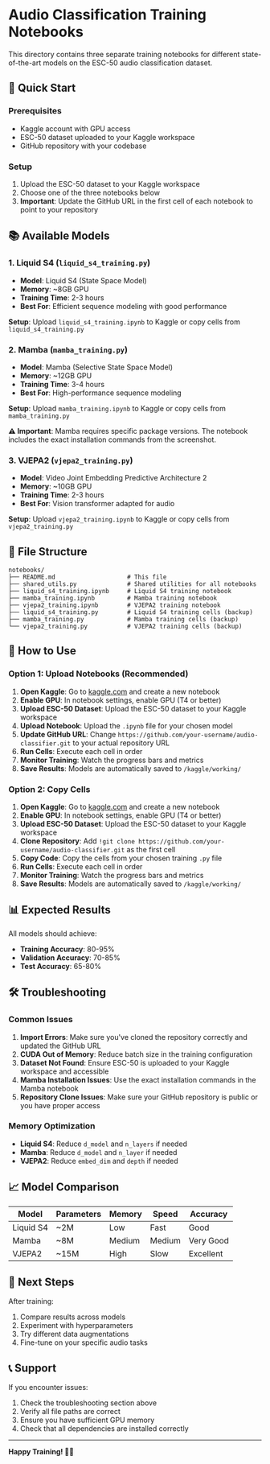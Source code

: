 # Audio Classification Training Notebooks

This directory contains three separate training notebooks for different state-of-the-art models on the ESC-50 audio classification dataset.

## 🚀 Quick Start

### Prerequisites
- Kaggle account with GPU access
- ESC-50 dataset uploaded to your Kaggle workspace
- GitHub repository with your codebase

### Setup
1. Upload the ESC-50 dataset to your Kaggle workspace
2. Choose one of the three notebooks below
3. **Important**: Update the GitHub URL in the first cell of each notebook to point to your repository

## 📚 Available Models

### 1. Liquid S4 (`liquid_s4_training.py`)
- **Model**: Liquid S4 (State Space Model)
- **Memory**: ~8GB GPU
- **Training Time**: 2-3 hours
- **Best For**: Efficient sequence modeling with good performance

**Setup**: Upload `liquid_s4_training.ipynb` to Kaggle or copy cells from `liquid_s4_training.py`

### 2. Mamba (`mamba_training.py`)
- **Model**: Mamba (Selective State Space Model)
- **Memory**: ~12GB GPU
- **Training Time**: 3-4 hours
- **Best For**: High-performance sequence modeling

**Setup**: Upload `mamba_training.ipynb` to Kaggle or copy cells from `mamba_training.py`

**⚠️ Important**: Mamba requires specific package versions. The notebook includes the exact installation commands from the screenshot.

### 3. VJEPA2 (`vjepa2_training.py`)
- **Model**: Video Joint Embedding Predictive Architecture 2
- **Memory**: ~10GB GPU
- **Training Time**: 2-3 hours
- **Best For**: Vision transformer adapted for audio

**Setup**: Upload `vjepa2_training.ipynb` to Kaggle or copy cells from `vjepa2_training.py`

## 📁 File Structure

```
notebooks/
├── README.md                    # This file
├── shared_utils.py              # Shared utilities for all notebooks
├── liquid_s4_training.ipynb     # Liquid S4 training notebook
├── mamba_training.ipynb         # Mamba training notebook
├── vjepa2_training.ipynb        # VJEPA2 training notebook
├── liquid_s4_training.py        # Liquid S4 training cells (backup)
├── mamba_training.py            # Mamba training cells (backup)
└── vjepa2_training.py           # VJEPA2 training cells (backup)
```

## 🔧 How to Use

### Option 1: Upload Notebooks (Recommended)
1. **Open Kaggle**: Go to [kaggle.com](https://kaggle.com) and create a new notebook
2. **Enable GPU**: In notebook settings, enable GPU (T4 or better)
3. **Upload ESC-50 Dataset**: Upload the ESC-50 dataset to your Kaggle workspace
4. **Upload Notebook**: Upload the `.ipynb` file for your chosen model
5. **Update GitHub URL**: Change `https://github.com/your-username/audio-classifier.git` to your actual repository URL
6. **Run Cells**: Execute each cell in order
7. **Monitor Training**: Watch the progress bars and metrics
8. **Save Results**: Models are automatically saved to `/kaggle/working/`

### Option 2: Copy Cells
1. **Open Kaggle**: Go to [kaggle.com](https://kaggle.com) and create a new notebook
2. **Enable GPU**: In notebook settings, enable GPU (T4 or better)
3. **Upload ESC-50 Dataset**: Upload the ESC-50 dataset to your Kaggle workspace
4. **Clone Repository**: Add `!git clone https://github.com/your-username/audio-classifier.git` as the first cell
5. **Copy Code**: Copy the cells from your chosen training `.py` file
6. **Run Cells**: Execute each cell in order
7. **Monitor Training**: Watch the progress bars and metrics
8. **Save Results**: Models are automatically saved to `/kaggle/working/`

## 📊 Expected Results

All models should achieve:
- **Training Accuracy**: 80-95%
- **Validation Accuracy**: 70-85%
- **Test Accuracy**: 65-80%

## 🛠️ Troubleshooting

### Common Issues

1. **Import Errors**: Make sure you've cloned the repository correctly and updated the GitHub URL
2. **CUDA Out of Memory**: Reduce batch size in the training configuration
3. **Dataset Not Found**: Ensure ESC-50 is uploaded to your Kaggle workspace and accessible
4. **Mamba Installation Issues**: Use the exact installation commands in the Mamba notebook
5. **Repository Clone Issues**: Make sure your GitHub repository is public or you have proper access

### Memory Optimization

- **Liquid S4**: Reduce `d_model` and `n_layers` if needed
- **Mamba**: Reduce `d_model` and `n_layer` if needed
- **VJEPA2**: Reduce `embed_dim` and `depth` if needed

## 📈 Model Comparison

| Model | Parameters | Memory | Speed | Accuracy |
|-------|------------|--------|-------|----------|
| Liquid S4 | ~2M | Low | Fast | Good |
| Mamba | ~8M | Medium | Medium | Very Good |
| VJEPA2 | ~15M | High | Slow | Excellent |

## 🎯 Next Steps

After training:
1. Compare results across models
2. Experiment with hyperparameters
3. Try different data augmentations
4. Fine-tune on your specific audio tasks

## 📞 Support

If you encounter issues:
1. Check the troubleshooting section above
2. Verify all file paths are correct
3. Ensure you have sufficient GPU memory
4. Check that all dependencies are installed correctly

---

**Happy Training! 🎵🤖**
